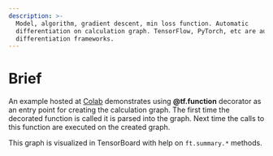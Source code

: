 ```yaml
---
description: >-
  Model, algorithm, gradient descent, min loss function. Automatic
  differentiation on calculation graph. TensorFlow, PyTorch, etc are automatic
  differentiation frameworks.
---
```


# Brief

An example hosted at [Colab](https://colab.research.google.com/drive/1Y0Ylkt15XkNEpZ057DNW5fnU5ylqwyUu?usp=sharing) demonstrates using **@tf.function** decorator as an entry point for creating the calculation graph. The first time the decorated function is called it is parsed into the graph. Next time the calls to this function are executed on the created graph. 

This graph is visualized in TensorBoard with help on `ft.summary.*` methods.

